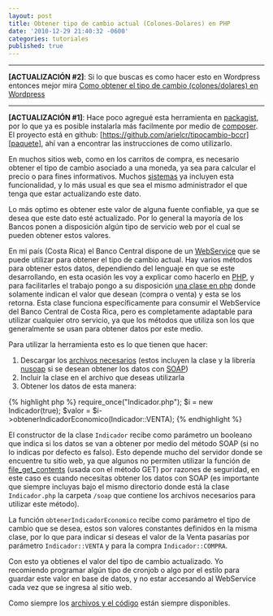 ```yaml
---
layout: post
title: Obtener tipo de cambio actual (Colones-Dolares) en PHP
date: '2010-12-29 21:40:32 -0600'
categories: tutoriales
published: true
---
```


***
**[ACTUALIZACIÓN #2]**: Si lo que buscas es como hacer esto en Wordpress entonces mejor mira [Como obtener el tipo de cambio (colones/dolares) en Wordpress](http://arielorozco.com/tutoriales/obtener-tipo-de-cambio-colones-dolares-en-wordpress/)
<br />

***
**[ACTUALIZACIÓN #1]**: Hace poco agregué esta herramienta en [packagist][packagist], por lo que ya es posible instalarla más facilmente por medio de [composer][composer]. El proyecto está en github: [https://github.com/arielcr/tipocambio-bccr][paquete], ahí van a encontrar las instrucciones de como utilizarlo.
<br />

En muchos sitios web, como en los carritos de compra, es necesario obtener el tipo de cambio asociado a una moneda, ya sea para calcular el precio o para fines informativos. Muchos [sistemas][sistemas] ya incluyen esta funcionalidad, y lo más usual es que sea el mismo administrador el que tenga que estar actualizando este dato.

Lo más optimo es obtener este valor de alguna fuente confiable, ya que se desea que este dato esté actualizado. Por lo general la mayoría de los Bancos ponen a disposición algún tipo de servicio web por el cual se pueden obtener estos valores.

En mi país (Costa Rica) el Banco Central dispone de un [WebService][webservice] que se puede utilizar para obtener el tipo de cambio actual. Hay varios métodos para obtener estos datos, dependiendo del lenguaje en que se este desarrollando, en esta ocasión les voy a explicar como hacerlo en [PHP][php], y para facilitarles el trabajo pongo a su disposición [una clase en php][clase] donde solamente indican el valor que desean (compra o venta) y esta se los retorna. Esta clase funciona específicamente para consumir el WebService del Banco Central de Costa Rica, pero es completamente adaptable para utilizar cualquier otro servicio, ya que los métodos que utiliza son los que generalmente se usan para obtener datos por este medio.

Para utilizar la herramienta esto es lo que tienen que hacer:

1. Descargar los [archivos necesarios][clase] (estos incluyen la clase y la librería [nusoap][nusoap] si se desean obtener los datos con [SOAP][soap])
2. Incluir la clase en el archivo que deseas utilizarla
3. Obtener los datos de esta manera:

{% highlight php %}
require_once("Indicador.php");
$i = new Indicador(true);
$valor = $i->obtenerIndicadorEconomico(Indicador::VENTA);
{% endhighlight %}

El constructor de la clase `Indicador` recibe como parámetro un booleano que indica si los datos se van a obtener por medio del método SOAP (si no lo indicas por defecto es falso). Esto depende mucho del servidor donde se encuentre tu sitio web, ya que algunos no permiten utilizar la función de [file_get_contents][file-get-contents] (usada con el método GET)  por razones de seguridad, en este caso es cuando necesitas obtener los datos con SOAP (es importante que siempre incluyas bajo el mismo directorio donde está la clase `Indicador.php` la carpeta `/soap` que contiene los archivos necesarios para utilizar este método).

La función `obtenerIndicadorEconomico` recibe como parámetro el tipo de cambio que se desea, estos son valores constantes definidos en la misma clase, por lo que para indicar si deseas el valor de la Venta pasarías por parámetro `Indicador::VENTA` y para la compra `Indicador::COMPRA`.

Con esto ya obtienes el valor del tipo de cambio actualizado. Yo recomiendo programar algún tipo de cronjob o algo por el estilo para guardar este valor en base de datos, y no estar accesando al WebService cada vez que se ingresa al sitio web.

Como siempre los [archivos y el código][archivos] están siempre disponibles.


[packagist]: https://packagist.org/packages/arielcr/tipocambio-bccr
[composer]: https://getcomposer.org/
[paquete]: https://github.com/arielcr/tipocambio-bccr
[sistemas]: http://www.opencart.com/
[webservice]: http://es.wikipedia.org/wiki/Servicio_web
[php]: http://es.wikipedia.org/wiki/PHP
[clase]: https://github.com/arielcr/indicadores-bccr/downloads
[nusoap]: http://sourceforge.net/projects/nusoap/
[soap]: http://es.wikipedia.org/wiki/Simple_Object_Access_Protocol
[file-get-contents]: http://php.net/manual/en/function.file-get-contents.php
[archivos]: https://github.com/arielcr/indicadores-bccr
